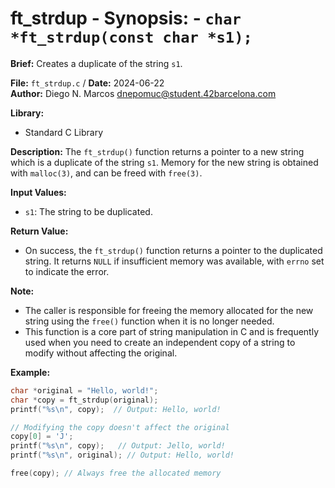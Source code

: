 # ft_strdup - **Synopsis:** - `char *ft_strdup(const char *s1);`

**Brief:**
Creates a duplicate of the string `s1`.

**File:** `ft_strdup.c` / **Date:** 2024-06-22  
**Author:** Diego N. Marcos <dnepomuc@student.42barcelona.com>

**Library:**
* Standard C Library

**Description:**
The `ft_strdup()` function returns a pointer to a new string which is a duplicate of the string `s1`.  Memory for the new string is obtained with `malloc(3)`, and can be freed with `free(3)`.

**Input Values:**
* `s1`: The string to be duplicated.

**Return Value:**
* On success, the `ft_strdup()` function returns a pointer to the duplicated string. It returns `NULL` if insufficient memory was available, with `errno` set to indicate the error.

**Note:**
- The caller is responsible for freeing the memory allocated for the new string using the `free()` function when it is no longer needed.
- This function is a core part of string manipulation in C and is frequently used when you need to create an independent copy of a string to modify without affecting the original.


**Example:**
```c
char *original = "Hello, world!";
char *copy = ft_strdup(original);
printf("%s\n", copy);  // Output: Hello, world!

// Modifying the copy doesn't affect the original
copy[0] = 'J';
printf("%s\n", copy);   // Output: Jello, world!
printf("%s\n", original); // Output: Hello, world!

free(copy); // Always free the allocated memory
